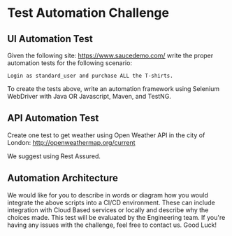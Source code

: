 # Test Automation Challenge

## UI Automation Test 

Given the following site: https://www.saucedemo.com/ write the proper automation tests for the following scenario:

`Login as standard_user and purchase ALL the T-shirts.`

To create the tests above, write an automation framework using Selenium WebDriver with Java OR Javascript, Maven, and TestNG.

## API Automation Test

Create one test to get weather using Open Weather API in the city of London: http://openweathermap.org/current
 
We suggest using Rest Assured.

##  Automation Architecture

We would like for you to describe in words or diagram how you would integrate the above scripts into a CI/CD environment.
These can include integration with Cloud Based services or locally and describe why the choices made. 
This test will be evaluated by the Engineering team. If you're having any issues with the challenge, feel free to contact us. Good Luck!
